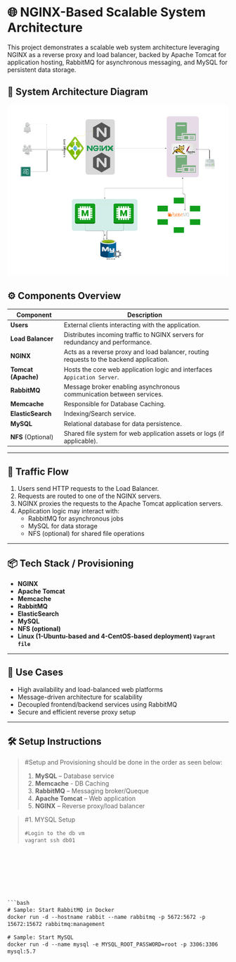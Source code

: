 # 🌐 NGINX-Based Scalable System Architecture
This project demonstrates a scalable web system architecture leveraging NGINX as a reverse proxy and load balancer, backed by Apache Tomcat for application hosting, RabbitMQ for asynchronous messaging, and MySQL for persistent data storage.

## 🧱 System Architecture Diagram
![System Architecture](images/system_architecture.png)


## ⚙️ Components Overview

| Component        | Description |
|------------------|-------------|
| **Users**        | External clients interacting with the application. |
| **Load Balancer**| Distributes incoming traffic to NGINX servers for redundancy and performance. |
| **NGINX**        | Acts as a reverse proxy and load balancer, routing requests to the backend application. |
| **Tomcat (Apache)** | Hosts the core web application logic and interfaces `Appication Server`. |
| **RabbitMQ**     | Message broker enabling asynchronous communication between services. |
|**Memcache**| Responsible for Database Caching. |
|**ElasticSearch**| Indexing/Search service. |
| **MySQL**        | Relational database for data persistence. |
| **NFS** (Optional)| Shared file system for web application assets or logs (if applicable). |


---

## 🚦 Traffic Flow

1. Users send HTTP requests to the Load Balancer.
2. Requests are routed to one of the NGINX servers.
3. NGINX proxies the requests to the Apache Tomcat application servers.
4. Application logic may interact with:
   - RabbitMQ for asynchronous jobs
   - MySQL for data storage
   - NFS (optional) for shared file operations

---

## 📦 Tech Stack / Provisioning

- **NGINX**
- **Apache Tomcat**
- **Memcache**
- **RabbitMQ**
- **ElasticSearch**
- **MySQL**
- **NFS (optional)**
- **Linux (1-Ubuntu-based and 4-CentOS-based deployment) `Vagrant file`**

---

## 🚀 Use Cases

- High availability and load-balanced web platforms
- Message-driven architecture for scalability
- Decoupled frontend/backend services using RabbitMQ
- Secure and efficient reverse proxy setup

---

## 🛠️ Setup Instructions
> #Setup and Provisioning should be done in the order as seen below:  
>1. **MySQL** – Database service  
>2. **Memcache** - DB Caching
>3. **RabbitMQ** – Messaging broker/Queque 
>4. **Apache Tomcat** – Web application 
>5. **NGINX** – Reverse proxy/load balancer
> 

> #1. MYSQL Setup
>
> ```shell
> #Login to the db vm
>vagrant ssh db01
```







```bash
# Sample: Start RabbitMQ in Docker
docker run -d --hostname rabbit --name rabbitmq -p 5672:5672 -p 15672:15672 rabbitmq:management
```
```shell
# Sample: Start MySQL
docker run -d --name mysql -e MYSQL_ROOT_PASSWORD=root -p 3306:3306 mysql:5.7
```

